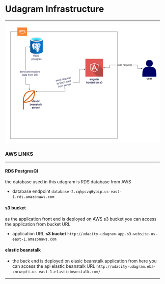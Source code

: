 # Udagram Infrastructure
----------
![archetecure](../images/architecture.png)
 ### AWS LINKS
---------
   #### RDS PostgresQl
   the database used in this udagram is RDS database from AWS
   * database endpoint `database-2.cqkpcvq6ybip.us-east-1.rds.amazonaws.com`
   #### s3 bucket
   as the application front end is deployed on AWS s3 bucket you can access the application from bucket URL
   * application URL **s3 bucket** `http://udacity-udagram-app.s3-website-us-east-1.amazonaws.com`
   #### elastic beanstalk
* the back end is deployed on elasic beanstalk application from here you can access the api
elastic beanstalk URL `http://udacity-udagram.eba-znrwnpfi.us-east-1.elasticbeanstalk.com/`
----------